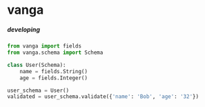 # vanga
##### developing

```python
from vanga import fields
from vanga.schema import Schema

class User(Schema):
    name = fields.String()
    age = fields.Integer()

user_schema = User()
validated = user_schema.validate({'name': 'Bob', 'age': '32'})
```
